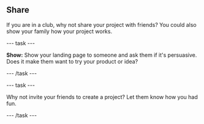 ## Share

If you are in a club, why not share your project with friends? You could also show your family how your project works.

\--- task ---

**Show:** Show your landing page to someone and ask them if it's persuasive. Does it make them want to try your product or idea?

\--- /task ---

\--- task ---

Why not invite your friends to create a project? Let them know how you had fun.

\--- /task ---
